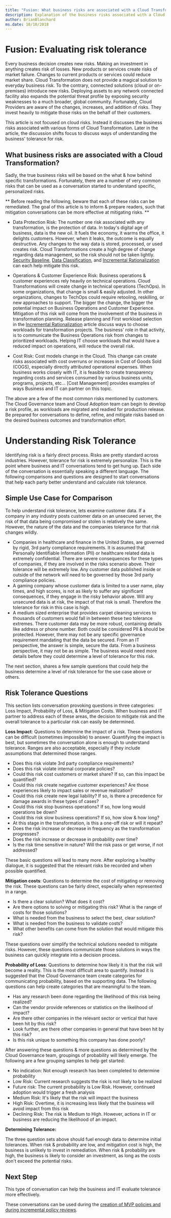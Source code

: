 ```yaml
---
title: "Fusion: What business risks are associated with a Cloud Transformation?"
description: Explanation of the business risks associated with a Cloud Transformation?
author: BrianBlanchard
ms.date: 10/10/2018
---
```


# Fusion: Evaluating risk tolerance

Every business decision creates new risks. Making an investment in anything creates risk of losses. New products or services create risks of market failure. Changes to current products or services could reduce market share. Cloud Transformation does not provide a magical solution to everyday business risk. To the contrary, connected solutions (cloud or on-premises) introduce new risks. Deploying assets to any network connected facility also expands the potential threat profile by exposing security weaknesses to a much broader, global community. Fortunately, Cloud Providers are aware of the changes, increases, and addition of risks. They invest heavily to mitigate those risks on the behalf of their customers.

This article is not focused on cloud risks. Instead it discusses the business risks associated with various forms of Cloud Transformation. Later in the article, the discussion shifts focus to discuss ways of understanding the business' tolerance for risk.

<!-- markdownlint-disable MD026 -->

## What business risks are associated with a Cloud Transformation?

Sadly, the true business risks will be based on the what & how behind specific transformations. Fortunately, there are a number of very common risks that can be used as a conversation started to understand specific, personalized risks.

** Before reading the following, beware that each of these risks can be remediated. The goal of this article is to inform & prepare readers, such that mitigation conversations can be more effective at mitigating risks. **

* Data Protection Risk: The number one risk associated with any transformation, is the protection of data. In today's digital age of business, data is the new oil. It fuels the economy, it warms the office, it delights customers. However, when it leaks, the outcome is equally destructive. Any changes to the way data is stored, processed, or used creates risk. Cloud Transformations create a high degree of change regarding data management, so the risk should not be taken lightly. [Security Baseline](../security-baseline/overview.md), [Data Classification](./what-is-data-classification.md), and [Incremental Rationalization](../../digital-estate/rationalize.md#incremental-rationalization) can each help mitigate this risk.

* Operations & Customer Experience Risk: Business operations & customer experiences rely heavily on technical operations. Cloud Transformations will create change in technical operations (TechOps). In some organizations, that change is small & easily adjusted. In other organizations, changes to TechOps could require retooling, reskilling, or new approaches to support. The bigger the change, the bigger the potential impact on Business Operations and Customer Experience. Mitigation of this risk will come from the involvement of the business in transformation planning. Release planning and First workload selection in the [Incremental Rationalization](../../digital-estate/rationalize.md#incremental-rationalization) article discuss ways to choose workloads for transformation projects. The business' role in that activity, is to communicate the Business Operations risk from changes to prioritized workloads. Helping IT choose workloads that would have a reduced impact on operations, will reduce the overall risk.

* Cost Risk: Cost models change in the Cloud. This change can create risks associated with cost overruns or increases in Cost of Goods Sold (COGS), especially directly attributed operational expenses. When business works closely with IT, it is feasible to create transparency regarding costs and services consumed by various business units, programs, projects, etc... [Cost Management] provides examples of ways Business and IT can partner on this topic.

The above are a few of the most common risks mentioned by customers. The Cloud Governance team and Cloud Adoption team can begin to develop a risk profile, as workloads are migrated and readied for production release. Be prepared for conversations to define, refine, and mitigate risks based on the desired business outcomes and transformation effort.

# Understanding Risk Tolerance

Identifying risk is a fairly direct process. Risks are pretty standard across industries. However, tolerance for risk is extremely personalize. This is the point where business and IT conversations tend to get hung up. Each side of the conversation is essentially speaking a different language. The following comparisons and questions are designed to start conversations that help each party better understand and calculate risk tolerance.

## Simple Use Case for Comparison

To help understand risk tolerance, lets examine customer data. If a company in any industry posts customer data on an unsecured server, the risk of that data being compromised or stolen is relatively the same. However, the nature of the data and the companies tolerance for that risk changes wildly.

* Companies in healthcare and finance in the United States, are governed by rigid, 3rd party compliance requirements. It is assumed that Personally Identifiable Information (PII) or healthcare related data is extremely confidential. There are severe consequences for these types of companies, if they are involved in the risks scenario above. Their tolerance will be extremely low. Any customer data published inside or outside of the network will need to be governed by those 3rd party compliance policies.
* A gaming company whose customer data is limited to a user name, play times, and high scores, is not as likely to suffer any significant consequences, if they engage in the risky behavior above. Will any unsecured data is at risk, the impact of that risk is small. Therefore the tolerance for risk in this case is high.
* A medium sized enterprise that provides carpet cleaning services to thousands of customers would fall in between these two tolerance extremes. There customer data may be more robust, containing details like address or phone number. Both could be considered PII & should be protected. However, there may not be any specific governance requirement mandating that the data be secured. From an IT perspective, the answer is simple, secure the data. From a business perspective, it may not be as simple. The business would need more details before they could determine a level of tolerance for this risk.

The next section, shares a few sample questions that could help the business determine a level of risk tolerance for the use case above or others.

## Risk Tolerance Questions

This section lists conversation provoking questions in three categories: Loss Impact, Probability of Loss, & Mitigation Costs. When business and IT partner to address each of these areas, the decision to mitigate risk and the overall tolerance to a particular risk can easily be determined.

**Loss Impact**: Questions to determine the impact of a risk. These questions can be difficult (sometimes impossible) to answer. Quantifying the impact is best, but sometimes the conversation alone is enough to understand tolerance. Ranges are also acceptable, especially if they include assumptions that determined those ranges.

* Does this risk violate 3rd party compliance requirements?
* Does this risk violate internal corporate policies?
* Could this risk cost customers or market share? If so, can this impact be quantified?
* Could this risk create negative customer experiences? Are those experiences likely to impact sales or revenue realization?
* Could this risk create new legal liability? If so, is there a precedence for damage awards in these types of cases?
* Could this risk stop business operations? If so, how long would operations be down?
* Could this risk slow business operations? If so, how slow & how long?
* At this stage in the transformation, is this a one-off risk or will it repeat?
* Does the risk increase or decrease in frequency as the transformation progresses?
* Does the risk increase or decrease in probability over time?
* Is the risk time sensitive in nature? Will the risk pass or get worse, if not addressed?

These basic questions will lead to many more. After exploring a healthy dialogue, it is suggested that the relevant risks be recorded and when possible quantified.

**Mitigation costs**: Questions to determine the cost of mitigating or removing the risk. These questions can be fairly direct, especially when represented in a range.

* Is there a clear solution? What does it cost?
* Are there options to solving or mitigating this risk? What is the range of costs for those solutions?
* What is needed from the business to select the best, clear solution?
* What is needed from the business to validate costs?
* What other benefits can come from the solution that would mitigate this risk?

These questions over simplify the technical solutions needed to mitigate risks. However, these questions communicate those solutions in ways the business can quickly integrate into a decision process.

**Probability of Loss**: Questions to determine how likely it is that the risk will become a reality. This is the most difficult area to quantify. Instead it is suggested that the Cloud Governance team create categories for communicating probability, based on the supporting data. The following questions can help create categories that are meaningful to the team.

* Has any research been done regarding the likelihood of this risk being realized?
* Can the vendor provide references or statistics on the likelihood of impact?
* Are there other companies in the relevant sector or vertical that have been hit by this risk?
* Look further, are there other companies in general that have been hit by this risk?
* Is this risk unique to something this company has done poorly?

After answering these questions & more questions as determined by the Cloud Governance team, groupings of probability will likely emerge. The following are a few grouping samples to help get started:

* No indication: Not enough research has been completed to determine probability
* Low Risk: Current research suggests the risk is not likely to be realized
* Future risk: The current probability is Low Risk. However, continued adoption would trigger a fresh analysis
* Medium Risk: It's likely that the risk will impact the business
* High Risk: Overtime, it is increasing less likely that the business will avoid impact from this risk
* Declining Risk: The risk is Medium to High. However, actions in IT or business are reducing the likelihood of an impact.

**Determining Tolerance:**

The three question sets above should fuel enough data to determine initial tolerances. When risk & probability are low, and mitigation cost is high, the business is unlikely to invest in remediation. When risk & probability are high, the business is likely to consider an investment, as long as the costs don't exceed the potential risks.

## Next Step

This type of conversation can help the business and IT evaluate tolerance more effectively.

These conversations can be used during the [creation of MVP policies and during incremental policy reviews](../policy-compliance/understanding-business-risk.md).